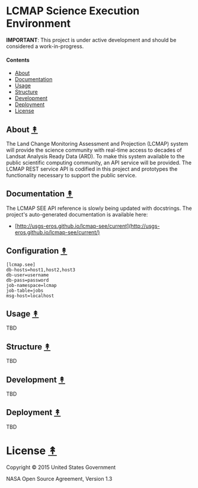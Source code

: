 # LCMAP Science Execution Environment

**IMPORTANT**: This project is under active development and should be
considered a work-in-progress.

#### Contents

* [About](#about-)
* [Documentation](#documentation-)
* [Usage](#usage-)
* [Structure](#structure-)
* [Development](#development-)
* [Deployment](#deployment-)
* [License](#license-)


## About [&#x219F;](#contents)

The Land Change Monitoring Assessment and Projection (LCMAP) system will
provide the science community with real-time access to decades of Landsat
Analysis Ready Data (ARD). To make this system available to the public
scientific computing community, an API service will be provided. The
LCMAP REST service API is codified in this project and prototypes the
functionality necessary to support the public service.


## Documentation [&#x219F;](#contents)

The LCMAP SEE API reference is slowly being updated with docstrings. The project's auto-generated documentation is available here:

* [http://usgs-eros.github.io/lcmap-see/current](http://usgs-eros.github.io/lcmap-see/current/)


## Configuration [&#x219F;](#contents)

```
[lcmap.see]
db-hosts=host1,host2,host3
db-user=username
db-pass=password
job-namespace=lcmap
job-table=jobs
msg-host=localhost
```

## Usage [&#x219F;](#contents)

TBD


## Structure [&#x219F;](#contents)

TBD


## Development [&#x219F;](#contents)

TBD


## Deployment [&#x219F;](#contents)

TBD


# License [&#x219F;](#contents)

Copyright © 2015 United States Government

NASA Open Source Agreement, Version 1.3

